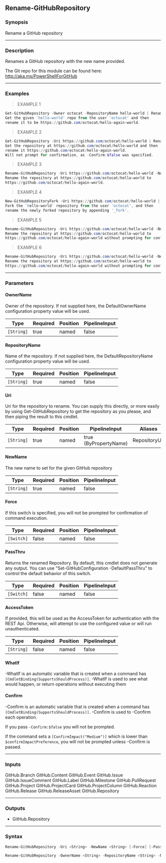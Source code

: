Rename-GitHubRepository
-----------------------

### Synopsis
Rename a GitHub repository

---

### Description

Renames a GitHub repository with the new name provided.

The Git repo for this module can be found here: http://aka.ms/PowerShellForGitHub

---

### Examples
> EXAMPLE 1

```PowerShell
Get-GitHubRepository -Owner octocat -RepositoryName hello-world | Rename-GitHubRepository -NewName hello-again-world
Get the given 'hello-world' repo from the user 'octocat' and then
rename it to be https://github.com/octocat/hello-again-world.
```
> EXAMPLE 2

```PowerShell
Get-GitHubRepository -Uri https://github.com/octocat/hello-world | Rename-GitHubRepository -NewName hello-again-world -Confirm:$false
Get the repository at https://github.com/octocat/hello-world and then
rename it https://github.com/octocat/hello-again-world.
Will not prompt for confirmation, as -Confirm:$false was specified.
```
> EXAMPLE 3

```PowerShell
Rename-GitHubRepository -Uri https://github.com/octocat/hello-world -NewName hello-again-world
Rename the repository at https://github.com/octocat/hello-world to
https://github.com/octocat/hello-again-world.
```
> EXAMPLE 4

```PowerShell
New-GitHubRepositoryFork -Uri https://github.com/octocat/hello-world | Foreach-Object {$_ | Rename-GitHubRepository -NewName "$($_.name)_fork"}
Fork the `hello-world` repository from the user 'octocat', and then
rename the newly forked repository by appending '_fork'.
```
> EXAMPLE 5

```PowerShell
Rename-GitHubRepository -Uri https://github.com/octocat/hello-world -NewName hello-again-world -Confirm:$false
Rename the repository at https://github.com/octocat/hello-world to
https://github.com/octocat/hello-again-world without prompting for confirmation.
```
> EXAMPLE 6

```PowerShell
Rename-GitHubRepository -Uri https://github.com/octocat/hello-world -NewName hello-again-world -Force
Rename the repository at https://github.com/octocat/hello-world to
https://github.com/octocat/hello-again-world without prompting for confirmation.
```

---

### Parameters
#### **OwnerName**
Owner of the repository.
If not supplied here, the DefaultOwnerName configuration property value will be used.

|Type      |Required|Position|PipelineInput|
|----------|--------|--------|-------------|
|`[String]`|true    |named   |false        |

#### **RepositoryName**
Name of the repository.
If not supplied here, the DefaultRepositoryName configuration property value will be used.

|Type      |Required|Position|PipelineInput|
|----------|--------|--------|-------------|
|`[String]`|true    |named   |false        |

#### **Uri**
Uri for the repository to rename. You can supply this directly, or more easily by
using Get-GitHubRepository to get the repository as you please,
and then piping the result to this cmdlet.

|Type      |Required|Position|PipelineInput        |Aliases      |
|----------|--------|--------|---------------------|-------------|
|`[String]`|true    |named   |true (ByPropertyName)|RepositoryUrl|

#### **NewName**
The new name to set for the given GitHub repository

|Type      |Required|Position|PipelineInput|
|----------|--------|--------|-------------|
|`[String]`|true    |named   |false        |

#### **Force**
If this switch is specified, you will not be prompted for confirmation of command execution.

|Type      |Required|Position|PipelineInput|
|----------|--------|--------|-------------|
|`[Switch]`|false   |named   |false        |

#### **PassThru**
Returns the renamed Repository.  By default, this cmdlet does not generate any output.
You can use "Set-GitHubConfiguration -DefaultPassThru" to control the default behavior
of this switch.

|Type      |Required|Position|PipelineInput|
|----------|--------|--------|-------------|
|`[Switch]`|false   |named   |false        |

#### **AccessToken**
If provided, this will be used as the AccessToken for authentication with the
REST Api.  Otherwise, will attempt to use the configured value or will run unauthenticated.

|Type      |Required|Position|PipelineInput|
|----------|--------|--------|-------------|
|`[String]`|false   |named   |false        |

#### **WhatIf**
-WhatIf is an automatic variable that is created when a command has ```[CmdletBinding(SupportsShouldProcess)]```.
-WhatIf is used to see what would happen, or return operations without executing them
#### **Confirm**
-Confirm is an automatic variable that is created when a command has ```[CmdletBinding(SupportsShouldProcess)]```.
-Confirm is used to -Confirm each operation.

If you pass ```-Confirm:$false``` you will not be prompted.

If the command sets a ```[ConfirmImpact("Medium")]``` which is lower than ```$confirmImpactPreference```, you will not be prompted unless -Confirm is passed.

---

### Inputs
GitHub.Branch
GitHub.Content
GitHub.Event
GitHub.Issue
GitHub.IssueComment
GitHub.Label
GitHub.Milestone
GitHub.PullRequest
GitHub.Project
GitHub.ProjectCard
GitHub.ProjectColumn
GitHub.Reaction
GitHub.Release
GitHub.ReleaseAsset
GitHub.Repository

---

### Outputs
* GitHub.Repository

---

### Syntax
```PowerShell
Rename-GitHubRepository -Uri <String> -NewName <String> [-Force] [-PassThru] [-AccessToken <String>] [-WhatIf] [-Confirm] [<CommonParameters>]
```
```PowerShell
Rename-GitHubRepository -OwnerName <String> -RepositoryName <String> -NewName <String> [-Force] [-PassThru] [-AccessToken <String>] [-WhatIf] [-Confirm] [<CommonParameters>]
```

